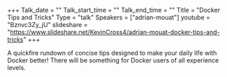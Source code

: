 +++
Talk_date = ""
Talk_start_time = ""
Talk_end_time = ""
Title = "Docker Tips and Tricks"
Type = "talk"
Speakers = ["adrian-mouat"]
youtube = "Bznvc3Zy_jU"
slideshare = "https://www.slideshare.net/KevinCross4/adrian-mouat-docker-tips-and-tricks"
+++

A quickfire rundown of concise tips designed to make your daily life with Docker better! There will be something for Docker users of all experience levels.